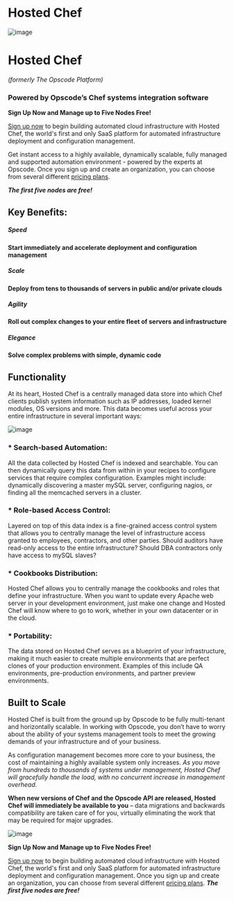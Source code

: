 Hosted Chef
===========

  

![image](../attachments/7274868/14876676.jpg)

Hosted Chef
===========

*(formerly The Opscode Platform)*

### Powered by Opscode’s Chef systems integration software

  

**Sign Up Now and Manage up to Five Nodes Free!**

  
[Sign up now](https://community.opscode.com/users/new) to begin building
automated cloud infrastructure with Hosted Chef, the world's first and
only SaaS platform for automated infrastructure deployment and
configuration management.

  
 Get instant access to a highly available, dynamically scalable, fully
managed and supported automation environment - powered by the experts at
Opscode. Once you sign up and create an organization, you can choose
from several different [pricing plans](http://www.opscode.com/pricing/).

  
***The first five nodes are free!***

Key Benefits:
-------------

##### Speed

**Start immediately and accelerate deployment and configuration
management**

##### Scale

**Deploy from tens to thousands of servers in public and/or private
clouds**

##### Agility

**Roll out complex changes to your entire fleet of servers and
infrastructure**

##### Elegance

**Solve complex problems with simple, dynamic code**

Functionality
-------------

At its heart, Hosted Chef is a centrally managed data store into which
Chef clients publish system information such as IP addresses, loaded
kernel modules, OS versions and more. This data becomes useful across
your entire infrastructure in several important ways:

![image](../attachments/7274868/8060932.png)

### \* **Search-based Automation:**

All the data collected by Hosted Chef is indexed and searchable. You can
then dynamically query this data from within in your recipes to
configure services that require complex configuration. Examples might
include: dynamically discovering a master mySQL server, configuring
nagios, or finding all the memcached servers in a cluster.

### \* **Role-based Access Control:**

Layered on top of this data index is a fine-grained access control
system that allows you to centrally manage the level of infrastructure
access granted to employees, contractors, and other parties. Should
auditors have read-only access to the entire infrastructure? Should DBA
contractors only have access to mySQL slaves?

### \* **Cookbooks Distribution:**

Hosted Chef allows you to centrally manage the cookbooks and roles that
define your infrastructure. When you want to update every Apache web
server in your development environment, just make one change and Hosted
Chef will know where to go to work, whether in your own datacenter or in
the cloud.

### \* **Portability:**

The data stored on Hosted Chef serves as a blueprint of your
infrastructure, making it much easier to create multiple environments
that are perfect clones of your production environment. Examples of this
include QA environments, pre-production environments, and partner
preview environments.

Built to Scale
--------------

Hosted Chef is built from the ground up by Opscode to be fully
multi-tenant and horizontally scalable. In working with Opscode, you
don’t have to worry about the ability of your systems management tools
to meet the growing demands of your infrastructure and of your business.

As configuration management becomes more core to your business, the cost
of maintaining a highly available system only increases. *As you move
from hundreds to thousands of systems under management, Hosted Chef will
gracefully handle the load, with no concurrent increase in management
overhead.*

**When new versions of Chef and the Opscode API are released, Hosted
Chef will immediately be available to you** – data migrations and
backwards compatibility are taken care of for you, virtually eliminating
the work that may be required for major upgrades.   
  

![image](images/icons/emoticons/check.gif)

**Sign Up Now and Manage up to Five Nodes Free!**  
  
[Sign up now](https://community.opscode.com/users/new) to begin building
automated cloud infrastructure with Hosted Chef, the world's first and
only SaaS platform for automated infrastructure deployment and
configuration management. Once you sign up and create an organization,
you can choose from several different [pricing
plans](http://www.opscode.com/hosted-chef/). ***The first five nodes are
free!***

  
  

  
